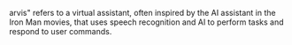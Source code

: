 arvis" refers to a virtual assistant, often inspired by the AI assistant in the Iron Man movies, that uses speech recognition and AI to perform tasks and respond to user commands. 
